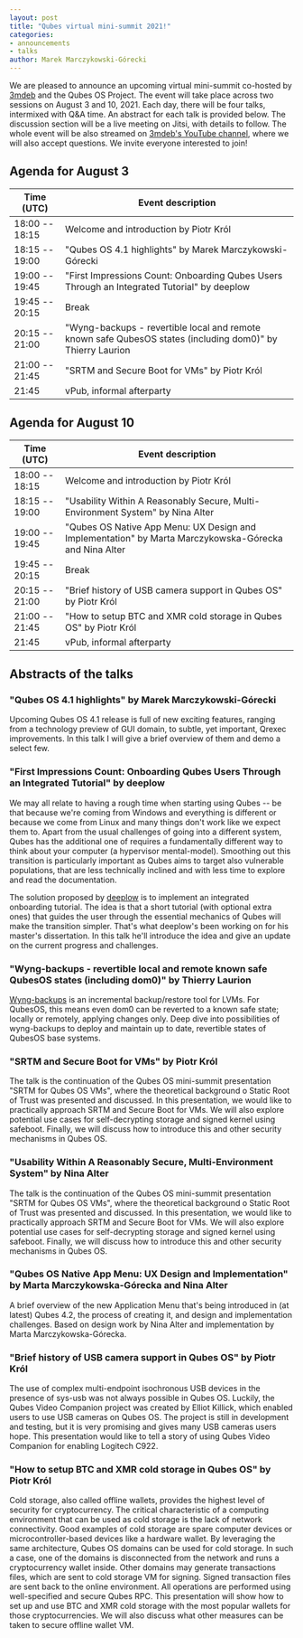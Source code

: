```yaml
---
layout: post
title: "Qubes virtual mini-summit 2021!"
categories:
- announcements
- talks
author: Marek Marczykowski-Górecki
---
```


We are pleased to announce an upcoming virtual mini-summit co-hosted by
[3mdeb](https://3mdeb.com/) and the Qubes OS Project. The event will take place
across two sessions on August 3 and 10, 2021. Each day, there will be four
talks, intermixed with Q&A time. An abstract for each talk is provided below.
The discussion section will be a live meeting on Jitsi, with details to follow.
The whole event will be also streamed on [3mdeb's YouTube
channel](https://www.youtube.com/channel/UC_djHbyjuJvhVjfT18nyqmQ), where we
will also accept questions. We invite everyone interested to join!

## Agenda for August 3

| Time (UTC)     | Event description
| -------------- | ----------------- 
| 18:00 -- 18:15 | Welcome and introduction by Piotr Król
| 18:15 -- 19:00 | "Qubes OS 4.1 highlights" by Marek Marczykowski-Górecki
| 19:00 -- 19:45 | "First Impressions Count: Onboarding Qubes Users Through an Integrated Tutorial" by deeplow
| 19:45 -- 20:15 | Break
| 20:15 -- 21:00 | "Wyng-backups - revertible local and remote known safe QubesOS states (including dom0)" by Thierry Laurion
| 21:00 -- 21:45 | "SRTM and Secure Boot for VMs" by Piotr Król
| 21:45          |  vPub, informal afterparty

## Agenda for August 10

| Time (UTC)     | Event description
| -------------- | ----------------- 
| 18:00 -- 18:15 | Welcome and introduction by Piotr Król
| 18:15 -- 19:00 | "Usability Within A Reasonably Secure, Multi-Environment System" by Nina Alter
| 19:00 -- 19:45 | "Qubes OS Native App Menu: UX Design and Implementation" by Marta Marczykowska-Górecka and Nina Alter
| 19:45 -- 20:15 | Break
| 20:15 -- 21:00 | "Brief history of USB camera support in Qubes OS" by Piotr Król
| 21:00 -- 21:45 | "How to setup BTC and XMR cold storage in Qubes OS" by Piotr Król
| 21:45          |  vPub, informal afterparty

## Abstracts of the talks

### "Qubes OS 4.1 highlights" by Marek Marczykowski-Górecki

Upcoming Qubes OS 4.1 release is full of new exciting features, ranging from a
technology preview of GUI domain, to subtle, yet important, Qrexec
improvements. In this talk I will give a brief overview of them and demo a
select few.

### "First Impressions Count: Onboarding Qubes Users Through an Integrated Tutorial" by deeplow

We may all relate to having a rough time when starting using Qubes -- be that
because we're coming from Windows and everything is different or because we
come from Linux and many things don't work like we expect them to. Apart from
the usual challenges of going into a different system, Qubes has the additional
one of requires a fundamentally different way to think about your computer (a
hypervisor mental-model). Smoothing out this transition is particularly
important as Qubes aims to target also vulnerable populations, that are less
technically inclined and with less time to explore and read the documentation.

The solution proposed by [deeplow](https://www.qubes-os.org/team/#deeplow) is
to implement an integrated onboarding tutorial. The idea is that a short
tutorial (with optional extra ones) that guides the user through the essential
mechanics of Qubes will make the transition simpler. That's what deeplow's been
working on for his master's dissertation. In this talk he'll introduce the idea
and give an update on the current progress and challenges.

### "Wyng-backups - revertible local and remote known safe QubesOS states (including dom0)" by Thierry Laurion

[Wyng-backups](https://github.com/tasket/wyng-backup) is an incremental
backup/restore tool for LVMs. For QubesOS, this means even dom0 can be reverted
to a known safe state; locally or remotely, applying changes only. Deep dive
into possibilities of wyng-backups to deploy and maintain up to date,
revertible states of QubesOS base systems.

### "SRTM and Secure Boot for VMs" by Piotr Król

The talk is the continuation of the Qubes OS mini-summit presentation
"SRTM for Qubes OS VMs", where the theoretical background o Static Root
of Trust was presented and discussed. In this presentation, we would
like to practically approach SRTM and Secure Boot for VMs. We will also
explore potential use cases for self-decrypting storage and signed
kernel using safeboot. Finally, we will discuss how to introduce this
and other security mechanisms in Qubes OS.

### "Usability Within A Reasonably Secure, Multi-Environment System" by Nina Alter

The talk is the continuation of the Qubes OS mini-summit presentation
"SRTM for Qubes OS VMs", where the theoretical background o Static Root
of Trust was presented and discussed. In this presentation, we would
like to practically approach SRTM and Secure Boot for VMs. We will also
explore potential use cases for self-decrypting storage and signed
kernel using safeboot. Finally, we will discuss how to introduce this
and other security mechanisms in Qubes OS.

### "Qubes OS Native App Menu: UX Design and Implementation" by Marta Marczykowska-Górecka and Nina Alter

A brief overview of the new Application Menu that's being introduced in (at
latest) Qubes 4.2, the process of creating it, and design and
implementation challenges. Based on design work by Nina Alter and
implementation by Marta Marczykowska-Górecka.

### "Brief history of USB camera support in Qubes OS" by Piotr Król

The use of complex multi-endpoint isochronous USB devices in the
presence of sys-usb was not always possible in Qubes OS. Luckily, the
Qubes Video Companion project was created by Elliot Killick, which
enabled users to use USB cameras on Qubes OS. The project is still in
development and testing, but it is very promising and gives many USB
cameras users hope. This presentation would like to tell a story of
using Qubes Video Companion for enabling Logitech C922.

### "How to setup BTC and XMR cold storage in Qubes OS" by Piotr Król

Cold storage, also called offline wallets, provides the highest level of
security for cryptocurrency. The critical characteristic of a computing
environment that can be used as cold storage is the lack of network
connectivity. Good examples of cold storage are spare computer devices
or microcontroller-based devices like a hardware wallet. By leveraging
the same architecture, Qubes OS domains can be used for cold storage. In
such a case, one of the domains is disconnected from the network and
runs a cryptocurrency wallet inside. Other domains may generate
transactions files, which are sent to cold storage VM for signing.
Signed transaction files are sent back to the online environment. All
operations are performed using well-specified and secure Qubes RPC. This
presentation will show how to set up and use BTC and XMR cold storage
with the most popular wallets for those cryptocurrencies. We will also
discuss what other measures can be taken to secure offline wallet VM.
